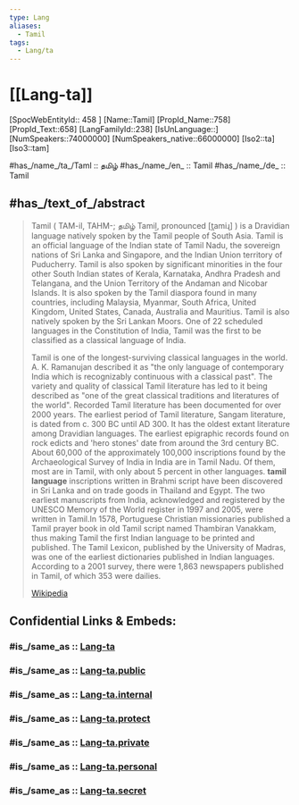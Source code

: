 ```yaml
---
type: Lang
aliases:
  - Tamil
tags:
  - Lang/ta
---
```

# [[Lang-ta]] 

[SpocWebEntityId:: 458 ]
[Name::Tamil]
[PropId_Name::758]
[PropId_Text::658]
[LangFamilyId::238]
[IsUnLanguage::]
[NumSpeakers::74000000]
[NumSpeakers_native::66000000]
[Iso2::ta]
[Iso3::tam]


#has_/name_/ta_/Taml :: தமிழ் 
#has_/name_/en_ :: Tamil 
#has_/name_/de_ :: Tamil  


## #has_/text_of_/abstract  


> Tamil ( TAM-il, TAHM-; தமிழ் Tamiḻ, pronounced [t̪amiɻ] ) is a Dravidian language natively spoken by the Tamil people of South Asia. Tamil is an official language of the Indian state of Tamil Nadu, the sovereign nations of Sri Lanka and Singapore, and the Indian Union territory of Puducherry. Tamil is also spoken by significant minorities in the four other South Indian states of Kerala, Karnataka, Andhra Pradesh and Telangana, and the Union Territory of the Andaman and Nicobar Islands. It is also spoken by the Tamil diaspora found in many countries, including Malaysia, Myanmar, South Africa, United Kingdom, United States, Canada, Australia and Mauritius. Tamil is also natively spoken by the Sri Lankan Moors. One of 22 scheduled languages in the Constitution of India, Tamil was the first to be classified as a classical language of India.
>
> Tamil is one of the longest-surviving classical languages in the world. A. K. Ramanujan described it as "the only language of contemporary India which is recognizably continuous with a classical past". The variety and quality of classical Tamil literature has led to it being described as "one of the great classical traditions and literatures of the world". Recorded Tamil literature has been documented for over 2000 years. The earliest period of Tamil literature, Sangam literature, is dated from c. 300 BC until AD 300. It has the oldest extant literature among Dravidian languages. The earliest epigraphic records found on rock edicts and 'hero stones' date from around the 3rd century BC. About 60,000 of the approximately 100,000 inscriptions found by the Archaeological Survey of India in India are in Tamil Nadu. Of them, most are in Tamil, with only about 5 percent in other languages. **tamil language** inscriptions written in Brahmi script have been discovered in Sri Lanka and on trade goods in Thailand and Egypt. The two earliest manuscripts from India, acknowledged and registered by the UNESCO Memory of the World register in 1997 and 2005, were written in Tamil.In 1578, Portuguese Christian missionaries published a Tamil prayer book in old Tamil script named Thambiran Vanakkam, thus making Tamil the first Indian language to be printed and published. The Tamil Lexicon, published by the University of Madras, was one of the earliest dictionaries published in Indian languages. According to a 2001 survey, there were 1,863 newspapers published in Tamil, of which 353 were dailies.
>
> [Wikipedia](https://en.wikipedia.org/wiki/Tamil%20language)


## Confidential Links & Embeds: 

### #is_/same_as :: [Lang-ta](/_Standards/Language/Lang~Family/LangFamily-Dravidian/Lang-ta.md) 

### #is_/same_as :: [Lang-ta.public](/_public/Language/Lang~Family/LangFamily-Dravidian/Lang-ta.public.md) 

### #is_/same_as :: [Lang-ta.internal](/_internal/Language/Lang~Family/LangFamily-Dravidian/Lang-ta.internal.md) 

### #is_/same_as :: [Lang-ta.protect](/_protect/Language/Lang~Family/LangFamily-Dravidian/Lang-ta.protect.md) 

### #is_/same_as :: [Lang-ta.private](/_private/Language/Lang~Family/LangFamily-Dravidian/Lang-ta.private.md) 

### #is_/same_as :: [Lang-ta.personal](/_personal/Language/Lang~Family/LangFamily-Dravidian/Lang-ta.personal.md) 

### #is_/same_as :: [Lang-ta.secret](/_secret/Language/Lang~Family/LangFamily-Dravidian/Lang-ta.secret.md)

